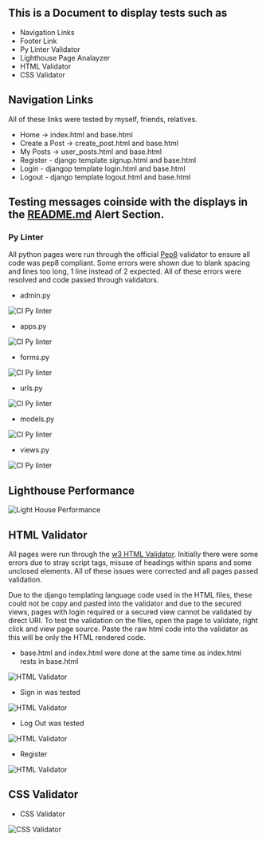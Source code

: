 ## This is a Document to display tests such as 
* Navigation Links
* Footer Link 
* Py Linter Validator
* Lighthouse Page Analayzer 
* HTML Validator
* CSS Validator

## Navigation Links
All of these links were tested by myself, friends, relatives. 

* Home -> index.html and base.html
* Create a Post -> create_post.html and base.html
* My Posts -> user_posts.html and base.html
* Register - django template signup.html and base.html
* Login - djangop template login.html and base.html
* Logout - django template logout.html and base.html

## Testing messages coinside with the displays in the [README.md](README.md) Alert Section.


### Py Linter

All python pages were run through the official [Pep8](https://pep8ci.herokuapp.com/) validator to ensure all code was pep8 compliant. Some errors were shown due to blank spacing and lines too long, 1 line instead of 2 expected. All of these errors were resolved and code passed through validators.
 
 * admin.py

![CI Py linter](docs/admin.png)
 
 * apps.py

 ![CI Py linter](docs/apps.png)

 * forms.py

![CI Py linter](docs/forms.png)

* urls.py

![CI Py linter](docs/urls.png)

* models.py 

![CI Py linter](docs/models.png)

* views.py 

![CI Py linter](docs/views.png)

## Lighthouse Performance

![Light House Performance  ](docs/lighthouse.png)

## HTML Validator 

All pages were run through the [w3 HTML Validator](https://validator.w3.org/). Initially there were some errors due to stray script tags, misuse of headings within spans and some unclosed elements. All of these issues were corrected and all pages passed validation.

Due to the django templating language code used in the HTML files, these could not be copy and pasted into the validator and due to the secured views, pages with login required or a secured view cannot be validated by direct URI. To test the validation on the files, open the page to validate, right click and view page source. Paste the raw html code into the validator as this will be only the HTML rendered code.

* base.html and index.html were done at the same time as index.html rests in base.html

![HTML Validator](docs/main.png)


* Sign in was tested

![HTML Validator](docs/login.png)

* Log Out was tested

![HTML Validator](docs/logout.png)

* Register

![HTML Validator](docs/test_images/registerhtml.png)


## CSS Validator

* CSS Validator

![CSS Validator](docs/css_validator.png)